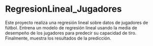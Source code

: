 # RegresionLineal_Jugadores

Este proyecto realiza una regresión lineal sobre datos de jugadores de fútbol. Entrena un modelo de regresión lineal usando la media de desempeño de los jugadores para predecir su capacidad de tiro. Finalmente, muestra los resultados de la predicción.
